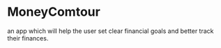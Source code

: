 # MoneyComtour
an app which will help the user set clear financial goals and better track their finances.
